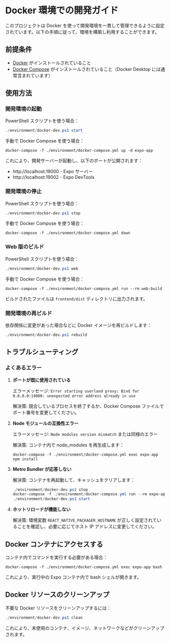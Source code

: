 # Docker 環境での開発ガイド

このプロジェクトは Docker を使って開発環境を一貫して管理できるように設定されています。以下の手順に従って、環境を構築し利用することができます。

## 前提条件

- [Docker](https://www.docker.com/products/docker-desktop/) がインストールされていること
- [Docker Compose](https://docs.docker.com/compose/install/) がインストールされていること（Docker Desktop には通常含まれています）

## 使用方法

### 開発環境の起動

PowerShell スクリプトを使う場合：

```powershell
./environment/docker-dev.ps1 start
```

手動で Docker Compose を使う場合：

```
docker-compose -f ./environment/docker-compose.yml up -d expo-app
```

これにより、開発サーバーが起動し、以下のポートが公開されます：
- http://localhost:19000 - Expo サーバー
- http://localhost:19002 - Expo DevTools

### 開発環境の停止

PowerShell スクリプトを使う場合：

```powershell
./environment/docker-dev.ps1 stop
```

手動で Docker Compose を使う場合：

```
docker-compose -f ./environment/docker-compose.yml down
```

### Web 版のビルド

PowerShell スクリプトを使う場合：

```powershell
./environment/docker-dev.ps1 web
```

手動で Docker Compose を使う場合：

```
docker-compose -f ./environment/docker-compose.yml run --rm web-build
```

ビルドされたファイルは `frontend/dist` ディレクトリに出力されます。

### 開発環境の再ビルド

依存関係に変更があった場合などに Docker イメージを再ビルドします：

```powershell
./environment/docker-dev.ps1 rebuild
```

## トラブルシューティング

### よくあるエラー

1. **ポートが既に使用されている**

   エラーメッセージ: `Error starting userland proxy: Bind for 0.0.0.0:19000: unexpected error address already in use`
   
   解決策: 競合しているプロセスを終了するか、Docker Compose ファイルでポート番号を変更してください。

2. **Node モジュールの互換性エラー**

   エラーメッセージ: `Node modules version mismatch` または同様のエラー
   
   解決策: コンテナ内で node_modules を再生成します：
   
   ```
   docker-compose -f ./environment/docker-compose.yml exec expo-app npm install
   ```

3. **Metro Bundler が応答しない**

   解決策: コンテナを再起動して、キャッシュをクリアします：
   
   ```powershell
   ./environment/docker-dev.ps1 stop
   docker-compose -f ./environment/docker-compose.yml run --rm expo-app npx expo start --clear
   ./environment/docker-dev.ps1 start
   ```

4. **ホットリロードが機能しない**

   解決策: 環境変数 `REACT_NATIVE_PACKAGER_HOSTNAME` が正しく設定されていることを確認し、必要に応じてホスト IP アドレスに変更してください。

## Docker コンテナにアクセスする

コンテナ内でコマンドを実行する必要がある場合：

```
docker-compose -f ./environment/docker-compose.yml exec expo-app bash
```

これにより、実行中の Expo コンテナ内で bash シェルが開きます。

## Docker リソースのクリーンアップ

不要な Docker リソースをクリーンアップするには：

```powershell
./environment/docker-dev.ps1 clean
```

これにより、未使用のコンテナ、イメージ、ネットワークなどがクリーンアップされます。 